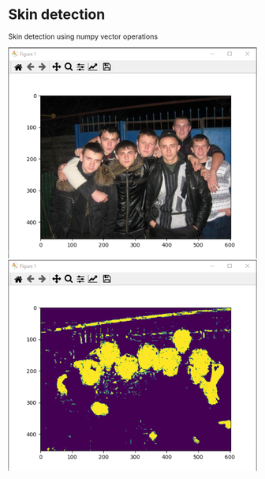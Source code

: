 # Skin detection
Skin detection using numpy vector operations

![test](https://github.com/blebla25/skin-detection/blob/main/Screenshot_1.png)
![test](https://github.com/blebla25/skin-detection/blob/main/Screenshot_2.png)
